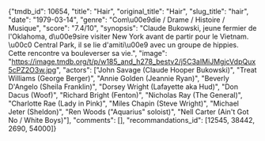 {"tmdb_id": 10654, "title": "Hair", "original_title": "Hair", "slug_title": "hair", "date": "1979-03-14", "genre": "Com\u00e9die / Drame / Histoire / Musique", "score": "7.4/10", "synopsis": "Claude Bukowski, jeune fermier de l'Oklahoma, d\u00e9sire visiter New York avant de partir pour le Vietnam. \u00c0 Central Park, il se lie d'amiti\u00e9 avec un groupe de hippies. Cette rencontre va bouleverser sa vie.", "image": "https://image.tmdb.org/t/p/w185_and_h278_bestv2/j5C3aIMiJMgjcVdpQux5cPZ2O3w.jpg", "actors": ["John Savage (Claude Hooper Bukowski)", "Treat Williams (George Berger)", "Annie Golden (Jeannie Ryan)", "Beverly D'Angelo (Sheila Franklin)", "Dorsey Wright (Lafayette aka Hud)", "Don Dacus (Woof)", "Richard Bright (Fenton)", "Nicholas Ray (The General)", "Charlotte Rae (Lady in Pink)", "Miles Chapin (Steve Wright)", "Michael Jeter (Sheldon)", "Ren Woods (\"Aquarius\" soloist)", "Nell Carter (Ain't Got No / White Boys)"], "comments": [], "recommandations_id": [12545, 38442, 2690, 54000]}